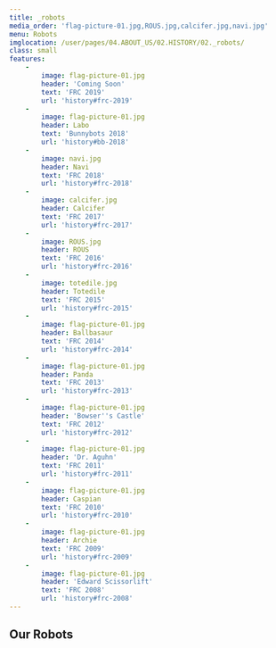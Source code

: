 ```yaml
---
title: _robots
media_order: 'flag-picture-01.jpg,ROUS.jpg,calcifer.jpg,navi.jpg'
menu: Robots
imglocation: /user/pages/04.ABOUT_US/02.HISTORY/02._robots/
class: small
features:
    -
        image: flag-picture-01.jpg
        header: 'Coming Soon'
        text: 'FRC 2019'
        url: 'history#frc-2019'
    -
        image: flag-picture-01.jpg
        header: Labo
        text: 'Bunnybots 2018'
        url: 'history#bb-2018'
    -
        image: navi.jpg
        header: Navi
        text: 'FRC 2018'
        url: 'history#frc-2018'
    -
        image: calcifer.jpg
        header: Calcifer
        text: 'FRC 2017'
        url: 'history#frc-2017'
    -
        image: ROUS.jpg
        header: ROUS
        text: 'FRC 2016'
        url: 'history#frc-2016'
    -
        image: totedile.jpg
        header: Totedile
        text: 'FRC 2015'
        url: 'history#frc-2015'
    -
        image: flag-picture-01.jpg
        header: Ballbasaur
        text: 'FRC 2014'
        url: 'history#frc-2014'
    -
        image: flag-picture-01.jpg
        header: Panda
        text: 'FRC 2013'
        url: 'history#frc-2013'
    -
        image: flag-picture-01.jpg
        header: 'Bowser''s Castle'
        text: 'FRC 2012'
        url: 'history#frc-2012'
    -
        image: flag-picture-01.jpg
        header: 'Dr. Aguhn'
        text: 'FRC 2011'
        url: 'history#frc-2011'
    -
        image: flag-picture-01.jpg
        header: Caspian
        text: 'FRC 2010'
        url: 'history#frc-2010'
    -
        image: flag-picture-01.jpg
        header: Archie
        text: 'FRC 2009'
        url: 'history#frc-2009'
    -
        image: flag-picture-01.jpg
        header: 'Edward Scissorlift'
        text: 'FRC 2008'
        url: 'history#frc-2008'
---
```


## Our Robots
